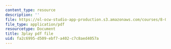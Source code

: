```yaml
---
content_type: resource
description: ''
file: https://ol-ocw-studio-app-production.s3.amazonaws.com/courses/8-01sc-classical-mechanics-fall-2016/fa2c6995d509ebf7a402c7c8aed4057a_PKOhhK7kPi4.pdf
file_type: application/pdf
resourcetype: Document
title: 3play pdf file
uid: fa2c6995-d509-ebf7-a402-c7c8aed4057a
---
```

